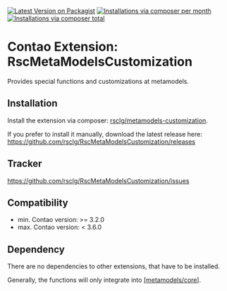 [![Latest Version on Packagist](http://img.shields.io/packagist/v/rsclg/metamodels-customization.svg?style=flat)](https://packagist.org/packages/rsclg/metamodels-customization)
[![Installations via composer per month](http://img.shields.io/packagist/dm/rsclg/metamodels-customization.svg?style=flat)](https://packagist.org/packages/rsclg/metamodels-customization)
[![Installations via composer total](http://img.shields.io/packagist/dt/rsclg/metamodels-customization.svg?style=flat)](https://packagist.org/packages/rsclg/metamodels-customization)

Contao Extension: RscMetaModelsCustomization
============================================

Provides special functions and customizations at metamodels.


Installation
------------

Install the extension via composer: [rsclg/metamodels-customization](https://packagist.org/packages/rsclg/metamodels-customization).

If you prefer to install it manually, download the latest release here: https://github.com/rsclg/RscMetaModelsCustomization/releases


Tracker
-------

https://github.com/rsclg/RscMetaModelsCustomization/issues


Compatibility
-------------

- min. Contao version: >= 3.2.0
- max. Contao version: <  3.6.0


Dependency
----------

There are no dependencies to other extensions, that have to be installed.

Generally, the functions will only integrate into [[metamodels/core]](https://packagist.org/packages/metamodels/core).